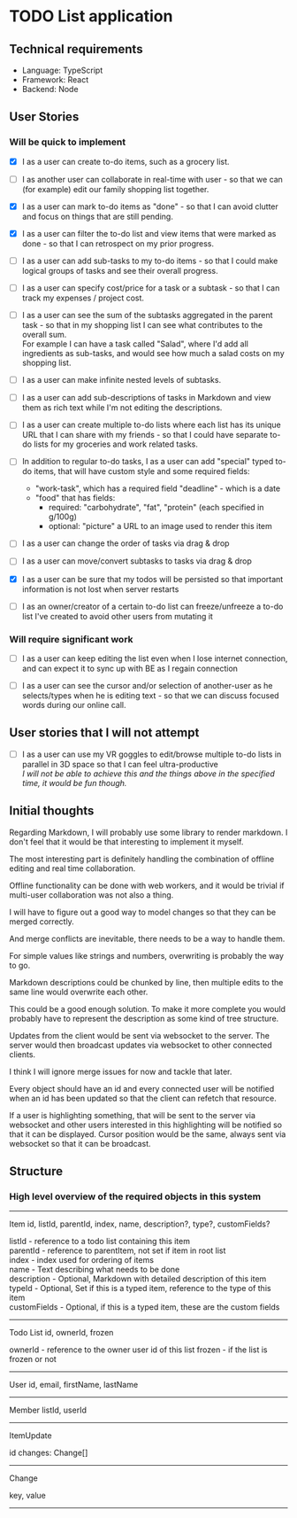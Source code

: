 # TODO List application

## Technical requirements
- Language: TypeScript
- Framework: React
- Backend: Node

## User Stories

### Will be quick to implement
- [x] I as a user can create to-do items, such as a grocery list.
- [ ] I as another user can collaborate in real-time with user - so that we can (for example) edit our family shopping list together.
- [x] I as a user can mark to-do items as "done" - so that I can avoid clutter and focus on things that are still pending.
- [x] I as a user can filter the to-do list and view items that were marked as done - so that I can retrospect on my prior progress.
- [ ] I as a user can add sub-tasks to my to-do items - so that I could make logical groups of tasks and see their overall progress.
- [ ] I as a user can specify cost/price for a task or a subtask - so that I can track my expenses / project cost.
- [ ] I as a user can see the sum of the subtasks aggregated in the parent task - so that in my shopping list I can see what contributes to the overall sum.  
For example I can have a task called "Salad", where I'd add all ingredients as sub-tasks, and would see how much a salad costs on my shopping list.
- [ ] I as a user can make infinite nested levels of subtasks.
- [ ] I as a user can add sub-descriptions of tasks in Markdown and view them as rich text while I'm not editing the descriptions.
- [ ] I as a user can create multiple to-do lists where each list has its unique URL that I can share with my friends - so that I could have separate to-do lists for my groceries and work related tasks.
- [ ] In addition to regular to-do tasks, I as a user can add "special" typed to-do items, that will have custom style and some required fields:  
  - "work-task", which has a required field "deadline" - which is a date
  - "food" that has fields:
    - required: "carbohydrate", "fat", "protein" (each specified in g/100g)
    - optional: "picture" a URL to an image used to render this item

- [ ] I as a user can change the order of tasks via drag & drop
- [ ] I as a user can move/convert subtasks to tasks via drag & drop
- [x] I as a user can be sure that my todos will be persisted so that important information is not lost when server restarts
- [ ] I as an owner/creator of a certain to-do list can freeze/unfreeze a to-do list I've created to avoid other users from mutating it

### Will require significant work
- [ ] I as a user can keep editing the list even when I lose internet connection, and can expect it to sync up with BE as I regain connection
- [ ] I as a user can see the cursor and/or selection of another-user as he selects/types when he is editing text - so that we can discuss focused words during our online call.


## User stories that I will not attempt

- [ ] I as a user can use my VR goggles to edit/browse multiple to-do lists in parallel in 3D space so that I can feel ultra-productive  
*I will not be able to achieve this and the things above in the specified time, it would be fun though.*

## Initial thoughts

Regarding Markdown, I will probably use some library to render markdown. I don't feel that it would be that interesting to implement it myself.

The most interesting part is definitely handling the combination of offline editing and real time collaboration.

Offline functionality can be done with web workers, and it would be trivial if multi-user collaboration was not also a thing.

I will have to figure out a good way to model changes so that they can be merged correctly.

And merge conflicts are inevitable, there needs to be a way to handle them.

For simple values like strings and numbers, overwriting is probably the way to go.

Markdown descriptions could be chunked by line, then multiple edits to the same line would overwrite each other.

This could be a good enough solution. To make it more complete you would probably have to represent the description as some kind of tree structure.

Updates from the client would be sent via websocket to the server. The server would then broadcast updates via websocket to other connected clients.

I think I will ignore merge issues for now and tackle that later.

Every object should have an id and every connected user will be notified when an id has been updated so that the client can refetch that resource.

If a user is highlighting something, that will be sent to the server via websocket and other users interested in this highlighting will be notified so that it can be displayed.
Cursor position would be the same, always sent via websocket so that it can be broadcast.

## Structure

### High level overview of the required objects in this system

--- 

Item
id, listId, parentId, index, name, description?, type?, customFields?

listId - reference to a todo list containing this item  
parentId - reference to parentItem, not set if item in root list  
index - index used for ordering of items  
name - Text describing what needs to be done  
description - Optional, Markdown with detailed description of this item  
typeId - Optional, Set if this is a typed item, reference to the type of this item  
customFields - Optional, if this is a typed item, these are the custom fields  

---

Todo List
id, ownerId, frozen

ownerId - reference to the owner user id of this list
frozen - if the list is frozen or not

---

User
id, email, firstName, lastName

---

Member
listId, userId

---

ItemUpdate

id
changes: Change[]

---

Change

key, value

---